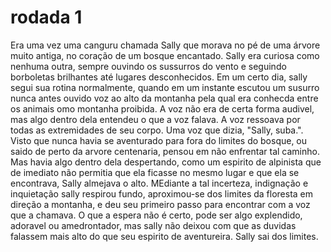 # rodada 1 
Era uma vez uma canguru chamada Sally que morava no pé de uma árvore muito antiga, no coração de um bosque encantado. Sally era curiosa como nenhuma outra, sempre ouvindo os sussurros do vento e seguindo borboletas brilhantes até lugares desconhecidos.
Em um certo dia, sally segui sua rotina normalmente, quando em um instante escutou um susurro nunca antes ouvido voz ao alto da montanha pela qual era conhecda entre os animais omo montanha proibida. A voz não era de certa forma audivel, mas algo dentro dela entendeu o que a voz falava. A voz ressoava por todas as extremidades de seu corpo. Uma voz que dizia, "Sally, suba.". Visto que nunca havia se aventurado para fora do limites do bosque, ou saido de perto da arvore centenaria, pensou em não enfrentar tal caminho. Mas havia algo dentro dela despertando, como um espirito de alpinista que de imediato não permitia que ela ficasse no mesmo lugar e que ela se encontrava, Sally almejava o alto. MEdiante a tal incerteza, indignação e inquietação sally respirou fundo, aproximou-se dos limites da floresta em direção a montanha, e deu seu primeiro passo para encontrar com a voz que a chamava. O que a espera não é certo, pode ser algo explendido, adoravel ou amedrontador, mas sally não deixou com que as duvidas falassem mais alto do que seu espirito de aventureira. Sally sai dos limites. 